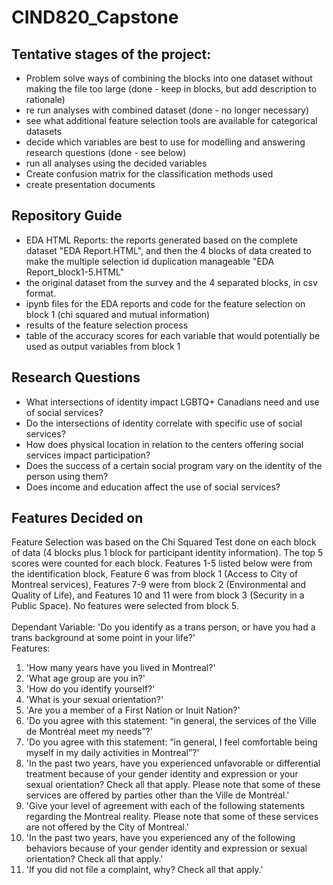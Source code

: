 # CIND820_Capstone

## Tentative stages of the project: 
  - Problem solve ways of combining the blocks into one dataset without making the file too large (done - keep in blocks, but add description to rationale)
  - re run analyses with combined dataset (done - no longer necessary)
  - see what additional feature selection tools are available for categorical datasets 
  - decide which variables are best to use for modelling and answering research questions (done - see below)
  - run all analyses using the decided variables
  - Create confusion matrix for the classification methods used
  - create presentation documents 

## Repository Guide
  - EDA HTML Reports: the reports generated based on the complete dataset "EDA Report.HTML", and then the 4 blocks of data created to make the multiple selection id duplication manageable "EDA Report_block1-5.HTML"
  - the original dataset from the survey and the 4 separated blocks, in csv format.
  - ipynb files for the EDA reports and code for the feature selection on block 1 (chi squared and mutual information)
  - results of the feature selection process
  - table of the accuracy scores for each variable that would potentially be used as output variables from block 1

## Research Questions
-	What intersections of identity impact LGBTQ+ Canadians need and use of social services? 
-	Do the intersections of identity correlate with specific use of social services? 
-	How does physical location in relation to the centers offering social services impact participation?
-	Does the success of a certain social program vary on the identity of the person using them? 
-	Does income and education affect the use of social services?

## Features Decided on 
  Feature Selection was based on the Chi Squared Test done on each block of data (4 blocks plus 1 block for participant identity information). The top 5 scores were counted for each block. Features 1-5 listed below were from the identification block, Feature 6 was from block 1 (Access to City of Montreal services), Features 7-9 were from block 2 (Environmental and Quality of Life), and Features 10 and 11 were from block 3 (Security in a Public Space). No features were selected from block 5. <br> <br>
  Dependant Variable: 'Do you identify as a trans person, or have you had a trans background at some point in your life?' <br>
  Features:
  1. 'How many years have you lived in Montreal?'
  2. 'What age group are you in?'
  3. 'How do you identify yourself?'
  4. 'What is your sexual orientation?'
  5. 'Are you a member of a First Nation or Inuit Nation?'
  6. 'Do you agree with this statement: “in general, the services of the Ville de Montréal meet my needs”?'
  7. 'Do you agree with this statement: “in general, I feel comfortable being myself in my daily activities in Montreal”?'
  8. 'In the past two years, have you experienced unfavorable or differential treatment because of your gender identity and expression or your sexual orientation? Check all that apply. Please note that some of these services are offered by parties other than the Ville de Montréal.'
  9. 'Give your level of agreement with each of the following statements regarding the Montreal reality. Please note that some of these services are not offered by the City of Montreal.'
  10. 'In the past two years, have you experienced any of the following behaviors because of your gender identity and expression or sexual orientation? Check all that apply.'
  11. 'If you did not file a complaint, why? Check all that apply.'
